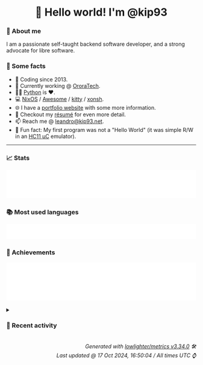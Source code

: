 <!-- README template, populated using this action:
     https://github.com/kip93/kip93/blob/main/.github/workflows/readme.yml. -->

<h1 align="center">👋 Hello world! I'm @kip93</h1> <!-- LOGIN => username -->

### 👤 About me

I am a passionate self-taught backend software developer, and a strong advocate for libre software.


### 💬 Some facts

* 📅 Coding since 2013.
* 💼 Currently working @ [OroraTech](https://ororatech.com/).
* 👨‍💻 [Python](https://github.com/search?q=user%3Akip93&l=python) is ❤️. <!-- LOGIN => username -->
* 💻 [NixOS](https://github.com/NixOS/) /
     [Awesome](https://github.com/awesomeWM/) /
     [kitty](https://github.com/kovidgoyal/kitty/) /
     [xonsh](https://github.com/xonsh/).
* 🌐 I have a [portfolio website](https://kip93.net/) with some more information.
* 📝 Checkout my [résumé](https://kip93.net/resume/) for even more detail.
* 📫 Reach me @ [leandro@kip93.net](mailto:leandro@kip93.net).
* 🎲 Fun fact: My first program was not a "Hello World" (it was simple R/W in an [HC11 µC](https://en.wikipedia.org/wiki/68HC11) emulator).


-----------------------------------------------------------------------------------------------------------------------


### 📈 Stats

![](./stats.svg)


### 📚 Most used languages <!-- by percentage, in decreasing order -->

![](./languages.svg)


### 🏅 Achievements

![](./achievements.svg)


<details> <!-- Last activity -->
<!-- Almost verbatim copy of https://github.com/lowlighter/metrics/blob/latest/source/templates/markdown/partials/activity.ejs, but restructured to be foldable. -->
<summary><h3>📰 Recent activity</h3></summary>

* 🌟 Starred [jellyfin/jellyfin](https://github.com/jellyfin/jellyfin)
  * *On 13 Oct 2024, 17:07:53*
* 🌟 Starred [gethomepage/homepage](https://github.com/gethomepage/homepage)
  * *On 13 Oct 2024, 17:03:14*
  * *On 13 Oct 2024, 04:28:24*
* ➡️ Pushed 10000 commits in [kip93/nixpkgs](https://github.com/kip93/nixpkgs) on branch `chore/calibre-web-ldap`
  * [#9e70960](https://github.com/kip93/nixpkgs/commit/9e70960) p3x-onenote: 2023.4.117 -&gt; 2024.10.110 (#346490)
  * [#e3f04ae](https://github.com/kip93/nixpkgs/commit/e3f04ae) python312Packages.pyeconet: 0.1.22 -&gt; 0.1.23

Diff: https://github.com/w1ll1am23/pyeconet/compare/refs/tags/v0.1.22...v0.1.23

Changelog: https://github.com/w1ll1am23/pyeconet/releases/tag/v0.1.23
  * [#55dd815](https://github.com/kip93/nixpkgs/commit/55dd815) python312Packages.pysml: 0.1.3 -&gt; 0.1.4

Diff: https://github.com/mtdcr/pysml/compare/refs/tags/0.1.3...0.1.4
  * [#d9c9aa3](https://github.com/kip93/nixpkgs/commit/d9c9aa3) yt-dlp: 2024.9.27 -&gt; 2024.10.7 (#347247)
  * [#10ea84d](https://github.com/kip93/nixpkgs/commit/10ea84d) vimPlugins.nvim-treesitter: update grammars
  * [#aa6af57](https://github.com/kip93/nixpkgs/commit/aa6af57) vimPlugins: update on 2024-10-07
  * [#e8200a3](https://github.com/kip93/nixpkgs/commit/e8200a3) luaPackages: update on 2024-10-07
  * [#e0268f7](https://github.com/kip93/nixpkgs/commit/e0268f7) gitleaks: 8.20.0 -&gt; 8.20.1 (#347250)
  * [#a6e7e8d](https://github.com/kip93/nixpkgs/commit/a6e7e8d) ggshield: 1.32.0 -&gt; 1.32.1 (#347251)
  * [#c82c1ea](https://github.com/kip93/nixpkgs/commit/c82c1ea) metasploit: 6.4.28 -&gt; 6.4.29 (#347252)
  * [#719ef91](https://github.com/kip93/nixpkgs/commit/719ef91) python311Packages.llama-index-core: 0.11.14 -&gt; 0.11.16

Diff: https://github.com/run-llama/llama_index/compare/refs/tags/v0.11.14...v0.11.16

Changelog: https://github.com/run-llama/llama_index/blob/0.11.16/CHANGELOG.md
  * [#829927f](https://github.com/kip93/nixpkgs/commit/829927f) forbidden: 12.5 -&gt; 12.6 (#346643)
  * [#af8cdb4](https://github.com/kip93/nixpkgs/commit/af8cdb4) elementary-xfce-icon-theme: 0.19 -&gt; 0.20 (#347240)
  * [#f937138](https://github.com/kip93/nixpkgs/commit/f937138) python312Packages.mailchecker: 6.0.9 -&gt; 6.0.11

Changelog: https://github.com/FGRibreau/mailchecker/blob/v6.0.11/CHANGELOG.md
  * [#a97373a](https://github.com/kip93/nixpkgs/commit/a97373a) azure-cli: install completions for all shells (#346715)
  * [#2d63d9a](https://github.com/kip93/nixpkgs/commit/2d63d9a) python311Packages.llama-index-multi-modal-llms-openai: 0.2.1 -&gt; 0.2.2
  * [#e17b42a](https://github.com/kip93/nixpkgs/commit/e17b42a) python311Packages.llama-index-llms-openai: 0.2.9 -&gt; 0.2.12
  * [#2d17cb8](https://github.com/kip93/nixpkgs/commit/2d17cb8) python311Packages.llama-parse: 0.5.6 -&gt; 0.5.7
  * [#9eb7308](https://github.com/kip93/nixpkgs/commit/9eb7308) python311Packages.llama-cloud: 0.0.17 -&gt; 0.1.2
  * [#48469bc](https://github.com/kip93/nixpkgs/commit/48469bc) python311Packages.llama-index-embeddings-gemini: 0.2.0 -&gt; 0.2.1
  * *On 12 Oct 2024, 12:09:20*
</details>


<h6 align="right"><em>
    Generated with <a href="https://github.com/lowlighter/metrics/tree/latest/">lowlighter/metrics v3.34.0</a> 🛠️<br> <!-- VERSION => MAJOR.minor.patch -->
    Last updated @ 17 Oct 2024, 16:50:04 / All times UTC ⌚ <!-- meta.generated => DD/MM/YYYY, hh:mm -->
</em></h6>
